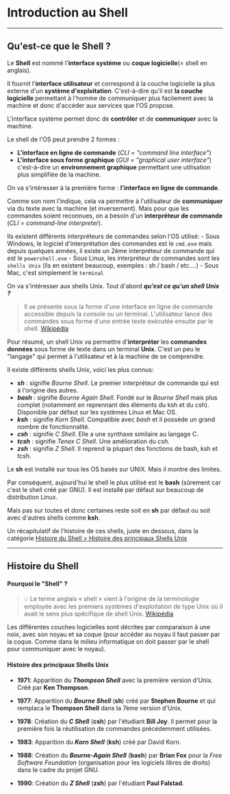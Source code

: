 # Introduction au Shell

-------------

## Qu'est-ce que le Shell ?

Le **Shell** est nommé l'**interface système** ou **coque logicielle**(= shell en anglais).

Il fournit l'**interface utilisateur**  et correspond à la couche logicielle la plus externe d'un **système d'exploitation**. C'est-à-dire qu'il est **la couche logicielle** permettant à l'homme de communiquer plus facilement avec la machine et donc d'accéder aux services que l'OS propose.

L'interface système permet donc de **contrôler** et de **communiquer** avec la machine.

Le shell de l'OS peut prendre 2 formes :

- **L'interface en ligne de commande** (*CLI = "command line interface"*)
- **L'interface sous forme graphique** (*GUI = "graphical user interface"*) c'est-à-dire un **environnement graphique** permettant une utilisation plus simplifiée de la machine.

On va s'intéresser à la première forme : **l'interface en ligne de commande**.

Comme son nom l'indique, cela va permettre à l'utilisateur de **communiquer** via du texte avec la machine (et inversement). Mais pour que les commandes soient reconnues, on a besoin d'un **interpréteur de commande** (*CLI = command-line interpreter*).

Ils existent différents interpréteurs de commandes selon l'OS utilisé:
    - Sous Windows, le logiciel d'interprétation des commandes est le `cmd.exe` mais depuis quelques années, il existe un 2ème interpréteur de commande qui est le `powershell.exe`
    - Sous Linux, les interpréteur de commandes sont les `shells Unix` (ils en existent beaucoup, exemples : sh / bash / etc....)
    - Sous Mac, c'est simplement le `terminal`

On va s'intéresser aux shells Unix.
Tout d'abord ***qu'est ce qu'un shell Unix ?***

> Il se présente sous la forme d'une interface en ligne de commande accessible depuis la console ou un terminal. L'utilisateur lance des commandes sous forme d'une entrée texte exécutée ensuite par le shell. [Wikipédia](https://fr.wikipedia.org/wiki/Shell_Unix)

Pour résumé, un shell Unix va permettre d'**interpréter** les **commandes données** sous forme de texte dans un terminal **Unix**. C'est un peu le "langage" qui permet à l'utilisateur et à la machine de se comprendre.

Il existe différents shells Unix, voici les plus connus:
- ***sh*** : signifie *Bourne Shell*. Le premier interpréteur de commande qui est à l'origine des autres.
- ***bash*** : signifie *Bourne Again Shell*. Fondé sur le *Bourne Shell* mais plus complet (notamment en reprennant des éléments du ksh et du csh). Disponible par défaut sur les systèmes Linux et Mac OS.
- ***ksh*** : signifie *Korn Shell*. Compatible avec *bash* et il possède un grand nombre de fonctionnalité.
- ***csh*** : signifie *C Shell*. Elle a une synthaxe similaire au langage C.
- ***tcsh*** : signifie *Tenex C Shell*. Une amélioration du *csh*.
- ***zsh*** : signifie *Z Shell*. Il reprend la plupart des fonctions de bash, ksh et tcsh.

Le **sh** est installé sur tous les OS basés sur UNIX. Mais il montre des limites.

Par conséquent, aujourd'hui le shell le plus utilisé est le **bash** (sûrement car c'est le shell créé par GNU). Il est installé par défaut sur beaucoup de distribution Linux.

Mais pas sur toutes et donc certaines reste soit en **sh** par défaut ou soit avec d'autres shells comme **ksh**.

Un récapitulatif de l'histoire de ces shells, juste en dessous, dans la catégorie [Histoire du Shell > Histoire des principaux Shells Unix](./intro_shell.md#histoire-des-principaux-shells-unix)

-----------

## Histoire du Shell

#### Pourquoi le "Shell" ?

> :bulb: Le terme anglais « shell » vient à l'origine de la terminologie employée avec les premiers systèmes d'exploitation de type Unix où il avait le sens plus spécifique de shell Unix. [Wikipédia](https://fr.wikipedia.org/wiki/Interface_syst%C3%A8me)

Les différentes couches logicielles sont décrites par comparaison à une noix, avec son noyau et sa coque (pour accéder au noyau il faut passer par la coque. Comme dans le milieu informatique on doit passer par le shell pour communiquer avec le noyau).

#### Histoire des principaux Shells Unix

- **1971**: Apparition du ***Thompson Shell*** avec la première version d'Unix. Créé par **Ken Thompson**.

- **1977**: Apparition du ***Bourne Shell*** (**sh**) créé par **Stephen Bourne** et qui remplaca le **Thompson Shell** dans la 7ème version d'Unix.

- **1978**: Création du ***C Shell*** (**csh**) par l'étudiant **Bill Joy**. Il permet pour la première fois la réutilisation de commandes précédemment utilisées.

- **1983**: Apparition du ***Korn Shell*** (**ksh**) créé par David Korn.

- **1988**: Création du ***Bourne-Again Shell*** (**bash**) par **Brian Fox** pour la *Free Software Foundation* (organisation pour les logiciels libres de droits) dans le cadre du projet GNU.

- **1990**: Création du ***Z Shell*** (**zsh**) par l'étudiant **Paul Falstad**.










